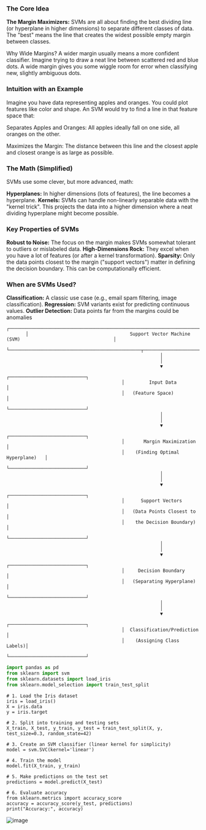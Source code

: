 ### The Core Idea

**The Margin Maximizers:** SVMs are all about finding the best dividing line (or hyperplane in higher dimensions) to separate different classes of data. The "best" means the line that creates the widest possible empty margin between classes.

Why Wide Margins? A wider margin usually means a more confident classifier. Imagine trying to draw a neat line between scattered red and blue dots. A wide margin gives you some wiggle room for error when classifying new, slightly ambiguous dots.

### Intuition with an Example

Imagine you have data representing apples and oranges. You could plot features like color and shape. An SVM would try to find a line in that feature space that:

Separates Apples and Oranges: All apples ideally fall on one side, all oranges on the other.

Maximizes the Margin: The distance between this line and the closest apple and closest orange is as large as possible.

### The Math (Simplified)

SVMs use some clever, but more advanced, math:

**Hyperplanes:** In higher dimensions (lots of features), the line becomes a hyperplane.
**Kernels:** SVMs can handle non-linearly separable data with the "kernel trick". This projects the data into a higher dimension where a neat dividing hyperplane might become possible.
### Key Properties of SVMs

**Robust to Noise:** The focus on the margin makes SVMs somewhat tolerant to outliers or mislabeled data.
**High-Dimensions Rock:** They excel when you have a lot of features (or after a kernel transformation).
**Sparsity:** Only the data points closest to the margin ("support vectors") matter in defining the decision boundary. This can be computationally efficient.
### When are SVMs Used?

**Classification:** A classic use case (e.g., email spam filtering, image classification).
**Regression:** SVM variants exist for predicting continuous values.
**Outlier Detection:** Data points far from the margins could be anomalies
```
┌───────────────────────────────────────────────────────────────────────────────────────────────────┐
       │                                     Support Vector Machine (SVM)                                  │
       └────────────────────────────────────────────────┬────────────────────────────────────────────────┘
                                                        │
                                                        │
                                                        ▼
                                          ┌────────────────────────────┐
                                          │         Input Data         │
                                          │   (Feature Space)          │
                                          └────────────────────────────┘
                                                        │
                                                        │
                                                        ▼
                                          ┌────────────────────────────┐
                                          │       Margin Maximization  │
                                          │    (Finding Optimal Hyperplane)   │
                                          └────────────────────────────┘
                                                        │
                                                        │
                                                        ▼
                                          ┌────────────────────────────┐
                                          │      Support Vectors       │
                                          │   (Data Points Closest to  │
                                          │    the Decision Boundary)  │
                                          └────────────────────────────┘
                                                        │
                                                        │
                                                        ▼
                                          ┌────────────────────────────┐
                                          │     Decision Boundary      │
                                          │   (Separating Hyperplane)  │
                                          └────────────────────────────┘
                                                        │
                                                        │
                                                        ▼
                                          ┌────────────────────────────┐
                                          │  Classification/Prediction │
                                          │    (Assigning Class Labels)│
                                          └────────────────────────────┘
```
```python
import pandas as pd
from sklearn import svm
from sklearn.datasets import load_iris 
from sklearn.model_selection import train_test_split
```
```
# 1. Load the Iris dataset
iris = load_iris()
X = iris.data  
y = iris.target 

# 2. Split into training and testing sets
X_train, X_test, y_train, y_test = train_test_split(X, y, test_size=0.3, random_state=42)
```
```
# 3. Create an SVM classifier (linear kernel for simplicity)
model = svm.SVC(kernel='linear')  
```
```
# 4. Train the model
model.fit(X_train, y_train)
```
```
# 5. Make predictions on the test set
predictions = model.predict(X_test)
```
```
# 6. Evaluate accuracy
from sklearn.metrics import accuracy_score
accuracy = accuracy_score(y_test, predictions)
print("Accuracy:", accuracy) 
```
![image](https://github.com/ShreeshaBhat1004/Marvel_level_2/assets/111550331/ccd04f50-d789-40ab-b2bc-74836c64f2a0)
